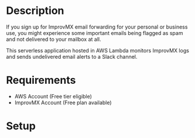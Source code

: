 # Description

If you sign up for ImprovMX email forwarding for your personal or business use,
you might experience some important emails being flagged as spam and not delivered to your mailbox at all.

This serverless application hosted in AWS Lambda monitors ImprovMX logs
and sends undelivered email alerts to a Slack channel.

# Requirements

* AWS Account (Free tier eligible)
* ImprovMX Account (Free plan available)

# Setup
